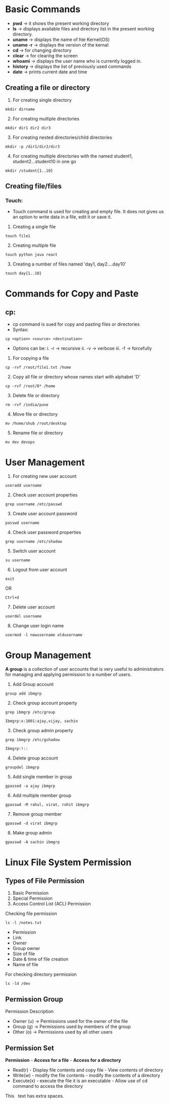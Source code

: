 # Basic Commands

- **pwd** -> it shows the present working directory
- **ls** -> displays available files and directory list in the present working directory.
- **uname** -> displays the name of hte Kernel(OS)
- **uname -r** -> displays the version of the kernal
- **cd** -> for changing directory
- **clear** -> for clearing the screen
- **whoami** -> displays the user name who is currently logged in.
- **history** -> displays the list of previously used commands
- **date** -> prints current date and time 

## Creating a file or directory

1. For creating  single directory
```
mkdir dirname
```
2. For creating  multiple directories
```
mkdir dir1 dir2 dir3
```
3. For creating nested directories/child directories
```
mkdir -p /dir1/dir2/dir3
```
4. For creating multiple directories with the named student1, student2...student10 in one go
```
mkdir /student{1..10}
```
## Creating file/files

### Touch:
- Touch command is used for creating and empty file. It does not gives us an option to write data in a file, edit it or save it.

1. Creating a single file
```
touch file1
```
2. Creating multiple file
```			
touch python java react
```
3. Creating a number of files named 'day1, day2....day10'
```
touch day{1..10}
``` 
# Commands for Copy and Paste

## cp:

- cp command is sued for copy and pasting files or directories
- Syntax:

```
cp <option> <source> <destination>
```

- Options can be:
  i. -r -> recursive
  ii. -v -> verbose
  iii. -f -> forcefully

1. For copying a file
```
cp -rvf /root/file1.txt /home
```
2. Copy all file or directory whose names start with alphabet 'D'
```
cp -rvf /root/D* /home
```
3. Delete file or directory
```
rm -rvf /india/pune
```
4. Move file or directory
```
mv /home/shub /root/desktop
```
5. Rename file or directory
```
mv dev devops
```
# User Management

1. For creating new user account
```
useradd username
```
2. Check user account properties
```
grep username /etc/passwd
```
3. Create user account password
```
passwd username
```
4. Check user password properties
```
grep username /etc/shadow
```
5. Switch user account
```
su username
```
6. Logout from user account
```
exit
```
OR
```
Ctrl+d
```
7. Delete user account
```
userdel username
```
8. Change user login name
```
usermod -l newusername oldusername
```
# Group Management

**A group** is a collection of user accounts that is very useful to administrators for managing and applying permission to a number of users.

1. Add Group account
```
group add ibmgrp
```
2. Check group account property
```
grep ibmgrp /etc/group
```
```
Ibmgrp:x:1001:ajay,vijay, sachin
```
3. Check group admin property
```
grep ibmgrp /etc/gshadow
```
```
Ibmgrp:!::
```
4. Delete group account
```
groupdel ibmgrp
```
5. Add single member in group
```
gpassed -a ajay ibmgrp
```
6. Add multiple member group
```
gpasswd -M rahul, virat, rohit ibmgrp
```
7. Remove group member
```
gpasswd -d virat ibmgrp
```
8. Make group admin
```
gpasswd -A sachin ibmgrp
```

# Linux File System Permission

## Types of File Permission

1. Basic Permission
2. Special Permission
3. Access Control List (ACL) Permission

Checking file permission
```
ls -l /notes.txt
```

- Permission
- Link
- Owner
- Group owner
- Size of file
- Date & time of file creation
- Name of file

For checking directory permission
```
ls -ld /dev
```
## Permission Group
Permission Description
- Owner (u) -> Permissions used for the owner of the file
- Group (g) -> Permissions used by members of the group
- Other (o) -> Permissions used by all other users

## Permission Set
**Permission** -         **Access for a file**          - **Access for a directory**
- Read(r)        - Display file contents and copy file  - View contents of directory
- Write(w)       - modify the file contents             - modify the contents of a directory
- Execute(x)     - execute the file it is an executable - Allow use of cd command to access the directory


This&nbsp;&nbsp;&nbsp;text&nbsp;has&nbsp;extra&nbsp;spaces.


